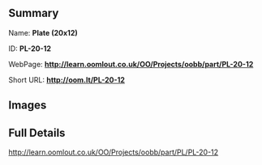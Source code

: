 

## Summary
 
Name: __Plate (20x12)__

ID: __PL-20-12__

WebPage: __http://learn.oomlout.co.uk/OO/Projects/oobb/part/PL-20-12__

Short URL: __http://oom.lt/PL-20-12__


## Images




## Full Details

 http://learn.oomlout.co.uk/OO/Projects/oobb/part/PL/PL-20-12

